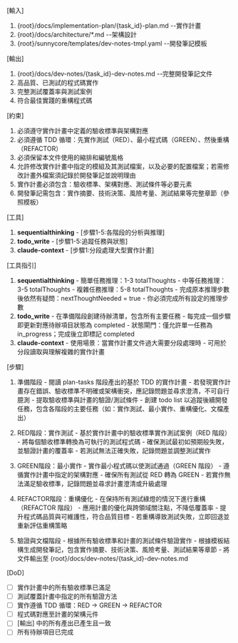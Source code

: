 [輸入]
  1. {root}/docs/implementation-plan/{task_id}-plan.md --實作計畫
  2. {root}/docs/architecture/*.md --架構設計
  3. {root}/sunnycore/templates/dev-notes-tmpl.yaml --開發筆記模板

[輸出]
  1. {root}/docs/dev-notes/{task_id}-dev-notes.md --完整開發筆記文件
  2. 高品質、已測試的程式碼實作
  3. 完整測試覆蓋率與測試案例
  4. 符合最佳實踐的重構程式碼

[約束]
  1. 必須遵守實作計畫中定義的驗收標準與架構對應
  2. 必須遵循 TDD 循環：先實作測試（RED）、最小程式碼（GREEN）、然後重構（REFACTOR）
  3. 必須保留本文件使用的縮排和編號風格
  4. 允許修改實作計畫中指定的模組及其測試檔案，以及必要的配置檔案；若需修改計畫外檔案須記錄於開發筆記並說明理由
  5. 實作計畫必須包含：驗收標準、架構對應、測試條件等必要元素
  6. 開發筆記需包含：實作摘要、技術決策、風險考量、測試結果等完整章節（參照模板）

[工具]
  1. **sequentialthinking**
    - [步驟1-5:各階段的分析與推理]
  2. **todo_write**
    - [步驟1-5:追蹤任務與狀態]
  3. **claude-context**
    - [步驟1:分段處理大型實作計畫]

[工具指引]
  1. **sequentialthinking**
    - 簡單任務推理：1-3 totalThoughts
    - 中等任務推理：3-5 totalThoughts
    - 複雜任務推理：5-8 totalThoughts
    - 完成原本推理步數後依然有疑問：nextThoughtNeeded = true
    - 你必須完成所有設定的推理步數
  2. **todo_write**
    - 在準備階段創建待辦清單，包含所有主要任務
    - 每完成一個步驟即更新對應待辦項目狀態為 completed
    - 狀態閘門：僅允許單一任務為 in_progress；完成後立即標記 completed
  3. **claude-context**
    - 使用場景：當實作計畫文件過大需要分段處理時
    - 可用於分段讀取與理解複雜的實作計畫

[步驟]
  1. 準備階段
    - 閱讀 plan-tasks 階段產出的基於 TDD 的實作計畫
    - 若發現實作計畫存在錯誤、驗收標準不明確或架構衝突，應記錄問題並尋求澄清，不可自行臆測
    - 提取驗收標準與計畫的驗證/測試條件
    - 創建 todo list 以追蹤後續開發任務，包含各階段的主要任務（如：實作測試、最小實作、重構優化、文檔產出）

  2. RED階段：實作測試
    - 基於實作計畫中的驗收標準實作測試案例（RED 階段）
    - 將每個驗收標準轉換為可執行的測試程式碼
    - 確保測試最初如預期般失敗，並驗證計畫的覆蓋率
    - 若測試無法正確失敗，記錄問題並調整測試實作

  3. GREEN階段：最小實作
    - 實作最小程式碼以使測試通過（GREEN 階段）
    - 遵循實作計畫中指定的架構對應
    - 確保所有測試從 RED 轉為 GREEN
    - 若實作無法滿足驗收標準，記錄問題並尋求計畫澄清或升級處理

  4. REFACTOR階段：重構優化
    - 在保持所有測試綠燈的情況下進行重構（REFACTOR 階段）
    - 應用計畫的優化與跨領域關注點，不降低覆蓋率
    - 提升程式碼品質與可維護性，符合品質目標
    - 若重構導致測試失敗，立即回退並重新評估重構策略

  5. 驗證與文檔階段
    - 根據所有驗收標準和計畫的測試條件驗證實作
    - 根據模板結構生成開發筆記，包含實作摘要、技術決策、風險考量、測試結果等章節
    - 將文件輸出至 {root}/docs/dev-notes/{task_id}-dev-notes.md

[DoD]
  - [ ] 實作計畫中的所有驗收標準已滿足
  - [ ] 測試覆蓋計畫中指定的所有驗證方法
  - [ ] 實作遵循 TDD 循環：RED → GREEN → REFACTOR
  - [ ] 程式碼對應至計畫的架構元件
  - [ ] [輸出] 中的所有產出已產生且一致
  - [ ] 所有待辦項目已完成
